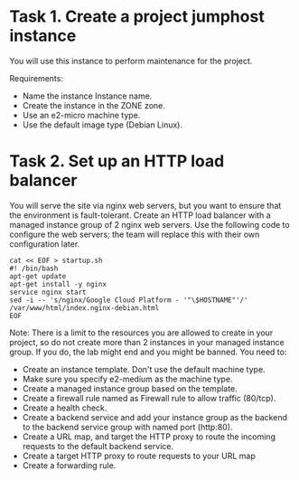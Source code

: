 # Task 1. Create a project jumphost instance

You will use this instance to perform maintenance for the project.

Requirements:

- Name the instance Instance name.
- Create the instance in the ZONE zone.
- Use an e2-micro machine type.
- Use the default image type (Debian Linux).


# Task 2. Set up an HTTP load balancer

You will serve the site via nginx web servers, but you want to ensure that the environment is fault-tolerant. Create an HTTP load balancer with a managed instance group of 2 nginx web servers. Use the following code to configure the web servers; the team will replace this with their own configuration later.

```shell
cat << EOF > startup.sh
#! /bin/bash
apt-get update
apt-get install -y nginx
service nginx start
sed -i -- 's/nginx/Google Cloud Platform - '"\$HOSTNAME"'/' /var/www/html/index.nginx-debian.html
EOF
```


Note: There is a limit to the resources you are allowed to create in your project, so do not create more than 2 instances in your managed instance group. If you do, the lab might end and you might be banned.
You need to:

- Create an instance template. Don't use the default machine type.
- Make sure you specify e2-medium as the machine type.
- Create a managed instance group based on the template.
- Create a firewall rule named as Firewall rule to allow traffic (80/tcp).
- Create a health check.
- Create a backend service and add your instance group as the backend to the backend service group with named port (http:80).
- Create a URL map, and target the HTTP proxy to route the incoming requests to the default backend service.
- Create a target HTTP proxy to route requests to your URL map
- Create a forwarding rule.
